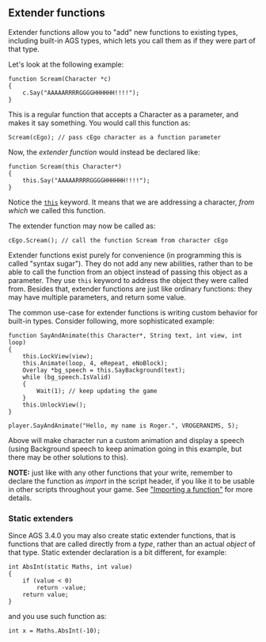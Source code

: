 ## Extender functions

Extender functions allow you to "add" new functions to existing types, including built-in AGS types, which lets you call them as if they were part of that type.

Let's look at the following example:

```ags
function Scream(Character *c)
{
    c.Say("AAAAARRRRGGGGHHHHHH!!!!");
}
```

This is a regular function that accepts a Character as a parameter, and makes it say something. You would call this function as:

```ags
Scream(cEgo); // pass cEgo character as a function parameter
```

Now, the *extender function* would instead be declared like:

```ags
function Scream(this Character*)
{
    this.Say("AAAAARRRRGGGGHHHHHH!!!!");
}
```

Notice the [`this`](ScriptKeywords#this) keyword. It means that we are addressing a character, *from which* we called this function.

The extender function may now be called as:

```ags
cEgo.Scream(); // call the function Scream from character cEgo
```

Extender functions exist purely for convenience (in programming this is called "syntax sugar"). They do not add any new abilities, rather than to be able to call the function from an object instead of passing this object as a parameter. They use `this` keyword to address the object they were called from. Besides that, extender functions are just like ordinary functions: they may have multiple parameters, and return some value.

The common use-case for extender functions is writing custom behavior for built-in types. Consider following, more sophisticated example:

```ags
function SayAndAnimate(this Character*, String text, int view, int loop)
{
    this.LockView(view);
    this.Animate(loop, 4, eRepeat, eNoBlock);
    Overlay *bg_speech = this.SayBackground(text);
    while (bg_speech.IsValid)
    {
        Wait(1); // keep updating the game
    }
    this.UnlockView();
}
```
```ags
player.SayAndAnimate("Hello, my name is Roger.", VROGERANIMS, 5);
```

Above will make character run a custom animation and display a speech (using Background speech to keep animation going in this example, but there may be other solutions to this).

**NOTE:** just like with any other functions that your write, remember to declare the function as *import* in the script header, if you like it to be usable in other scripts throughout your game. See ["Importing a function"](ImportingFunctionsAndVariables#exporting-and-importing-a-function) for more details.

### Static extenders

Since AGS 3.4.0 you may also create static extender functions, that is
functions that are called directly from a *type*, rather than an actual *object* of that type.
Static extender declaration is a bit different, for example:

```ags
int AbsInt(static Maths, int value)
{
    if (value < 0)
        return -value;
    return value;
}
```

and you use such function as:

```ags
int x = Maths.AbsInt(-10);
```
